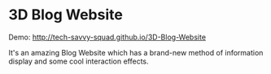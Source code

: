 #  3D Blog Website

Demo: http://tech-savvy-squad.github.io/3D-Blog-Website

It's an amazing Blog Website which has a brand-new method of information display and some cool interaction effects.


